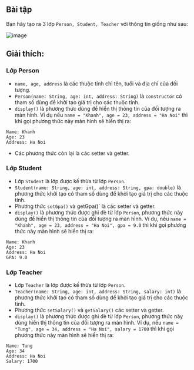 ## Bài tập
Bạn hãy tạo ra 3 lớp `Person, Student, Teacher` với thông tin giống như sau:

![image](https://github.com/user-attachments/assets/056df501-9d31-4ffa-bc82-1a70825ed2fd)

## Giải thích:

### Lớp Person

- `name, age, address` là các thuộc tính chỉ tên, tuổi và địa chỉ của đối tượng.
- `Person(name: String, age: int, address: String)` là `constructor` có tham số dùng để khởi tạo giá trị cho các thuộc tính.
- `display()` là phương thức dùng để hiển thị thông tin của đối tượng ra màn hình. Ví dụ nếu `name = "Khanh", age = 23, address = "Ha Noi"` thì khi gọi phương thức này màn hình sẽ hiển thị ra:
```
Name: Khanh
Age: 23
Address: Ha Noi​
```
- Các phương thức còn lại là các setter và getter.
### Lớp Student

- Lớp `Student` là lớp được kế thừa từ lớp `Person`.
- `Student(name: String, age: int, address: String, gpa: double)` là phương thức khởi tạo có tham số dùng để khởi tạo giá trị cho các thuộc tính.
- Phương thức `setGpa()` và getGpa()` là các setter và getter.
- `display()` là phương thức được ghi đè từ lớp `Person`, phương thức này dùng để hiển thị thông tin của đối tượng ra màn hình. Ví dụ, nếu `name = "Khanh", age = 23, address = "Ha Noi", gpa = 9.0` thì khi gọi phương thức này màn hình sẽ hiển thị ra:
```
Name: Khanh
Age: 23
Address: Ha Noi​
GPA: 9.0​
```
### Lớp Teacher

- Lớp `Teacher` là lớp được kế thừa từ lớp `Person`.
- `Teacher(name: String, age: int, address: String, salary: int)` là phương thức khởi tạo có tham số dùng để khởi tạo giá trị cho các thuộc tính.
- Phương thức `setSalary()` và `getSalary()` các setter và getter.
- `display()` là phương thức được ghi đè từ lớp `Person`, phương thức này dùng hiển thị thông tin của đối tượng ra màn hình. Ví dụ, nếu `name = "Tung", age = 34, address = "Ha Noi", salary = 1700` thì khi gọi phương thức này màn hình sẽ hiển thị ra:
```
Name: Tung
Age: 34
Address: Ha Noi​
Salary: 1700
```

